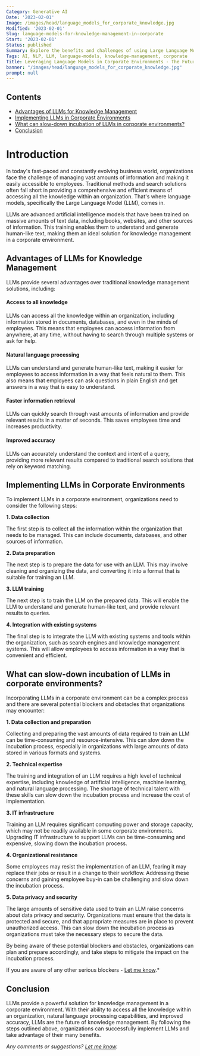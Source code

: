```yaml
---
Category: Generative AI
Date: '2023-02-01'
Image: /images/head/language_models_for_corporate_knowledge.jpg
Modified: '2023-02-01'
Slug: language-models-for-knowledge-management-in-corporate
Start: '2023-02-01'
Status: published
Summary: Explore the benefits and challenges of using Large Language Models (LLMs) in corporate environments for improved knowledge management. Learn how to implement LLMs and overcome potential obstacles.
Tags: AI, NLP, LLM, language-models, knowledge-management, corporate
Title: Leveraging Language Models in Corporate Environments - The Future of Knowledge Management
banner: "/images/head/language_models_for_corporate_knowledge.jpg"
prompt: null
---
```

## Contents

<!-- MarkdownTOC levels="2,3" autolink="true" autoanchor="true" -->

- [Advantages of LLMs for Knowledge Management](#advantages-of-llms-for-knowledge-management)
- [Implementing LLMs in Corporate Environments](#implementing-llms-in-corporate-environments)
- [What can slow-down incubation of LLMs in corporate environments?](#what-can-slow-down-incubation-of-llms-in-corporate-environments)
- [Conclusion](#conclusion)

<!-- /MarkdownTOC -->

# Introduction
In today's fast-paced and constantly evolving business world, organizations face the challenge of managing vast amounts of information and making it easily accessible to employees. Traditional methods and search solutions often fall short in providing a comprehensive and efficient means of accessing all the knowledge within an organization. That's where language models, specifically the Large Language Model (LLM), comes in.

LLMs are advanced artificial intelligence models that have been trained on massive amounts of text data, including books, websites, and other sources of information. This training enables them to understand and generate human-like text, making them an ideal solution for knowledge management in a corporate environment.



<a id="advantages-of-llms-for-knowledge-management"></a>
## Advantages of LLMs for Knowledge Management

LLMs provide several advantages over traditional knowledge management solutions, including:

#### Access to all knowledge

LLMs can access all the knowledge within an organization, including information stored in documents, databases, and even in the minds of employees. This means that employees can access information from anywhere, at any time, without having to search through multiple systems or ask for help.
    
#### Natural language processing

LLMs can understand and generate human-like text, making it easier for employees to access information in a way that feels natural to them. This also means that employees can ask questions in plain English and get answers in a way that is easy to understand.
    
#### Faster information retrieval

LLMs can quickly search through vast amounts of information and provide relevant results in a matter of seconds. This saves employees time and increases productivity.
    
#### Improved accuracy

LLMs can accurately understand the context and intent of a query, providing more relevant results compared to traditional search solutions that rely on keyword matching.

<a id="implementing-llms-in-corporate-environments"></a>
## Implementing LLMs in Corporate Environments

To implement LLMs in a corporate environment, organizations need to consider the following steps:

**1.  Data collection**

The first step is to collect all the information within the organization that needs to be managed. This can include documents, databases, and other sources of information.
    
**2.  Data preparation** 

The next step is to prepare the data for use with an LLM. This may involve cleaning and organizing the data, and converting it into a format that is suitable for training an LLM.
    
**3.  LLM training**

The next step is to train the LLM on the prepared data. This will enable the LLM to understand and generate human-like text, and provide relevant results to queries.
    
**4.  Integration with existing systems**

The final step is to integrate the LLM with existing systems and tools within the organization, such as search engines and knowledge management systems. This will allow employees to access information in a way that is convenient and efficient.

<a id="what-can-slow-down-incubation-of-llms-in-corporate-environments"></a>
## What can slow-down incubation of LLMs in corporate environments?
Incorporating LLMs in a corporate environment can be a complex process and there are several potential blockers and obstacles that organizations may encounter:

<a id="1-data-collection-and-preparation"></a>
**1.  Data collection and preparation**

Collecting and preparing the vast amounts of data required to train an LLM can be time-consuming and resource-intensive. This can slow down the incubation process, especially in organizations with large amounts of data stored in various formats and systems.
    
<a id="2-technical-expertise"></a>
**2. Technical expertise**

The training and integration of an LLM requires a high level of technical expertise, including knowledge of artificial intelligence, machine learning, and natural language processing. The shortage of technical talent with these skills can slow down the incubation process and increase the cost of implementation.
    
<a id="3-it-infrastructure"></a>
**3. IT infrastructure**

Training an LLM requires significant computing power and storage capacity, which may not be readily available in some corporate environments. Upgrading IT infrastructure to support LLMs can be time-consuming and expensive, slowing down the incubation process.
    
<a id="4-organizational-resistance"></a>
**4. Organizational resistance**

Some employees may resist the implementation of an LLM, fearing it may replace their jobs or result in a change to their workflow. Addressing these concerns and gaining employee buy-in can be challenging and slow down the incubation process.
    
<a id="5-data-privacy-and-security"></a>
**5. Data privacy and security**

The large amounts of sensitive data used to train an LLM raise concerns about data privacy and security. Organizations must ensure that the data is protected and secure, and that appropriate measures are in place to prevent unauthorized access. This can slow down the incubation process as organizations must take the necessary steps to secure the data.
    
By being aware of these potential blockers and obstacles, organizations can plan and prepare accordingly, and take steps to mitigate the impact on the incubation process.

If you are aware of any other serious blockers -  [Let me know](mailto:ksafjan@gmail.com?subject=Blog+post).*

<a id="conclusion"></a>
## Conclusion

LLMs provide a powerful solution for knowledge management in a corporate environment. With their ability to access all the knowledge within an organization, natural language processing capabilities, and improved accuracy, LLMs are the future of knowledge management. By following the steps outlined above, organizations can successfully implement LLMs and take advantage of their many benefits.

*Any comments or suggestions? [Let me know](mailto:ksafjan@gmail.com?subject=Blog+post).*